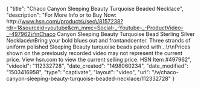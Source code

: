 {
    "title": "Chaco Canyon Sleeping Beauty Turquoise Beaded Necklace",
    "description": "For More Info or to Buy Now: http:\/\/www.hsn.com\/products\/seo\/8157238?rdr=1&sourceid=youtube&cm_mmc=Social-_-Youtube-_-ProductVideo-_-497962\r\nChaco Canyon Sleeping Beauty Turquoise Bead Sterling Silver Necklace\nBring your bold blues out and frontandcenter. Three strands of uniform polished Sleeping Beauty turquoise beads paired with...\r\nPrices shown on the previously recorded video may not represent the current price.  View hsn.com to view the current selling price. HSN Item #497962",
    "videoid": "112332728",
    "date_created": "1498060234",
    "date_modified": "1503416958",
    "type": "captivate",
    "layout": "video",
    "url": "\/v\/chaco-canyon-sleeping-beauty-turquoise-beaded-necklace\/112332728"
}